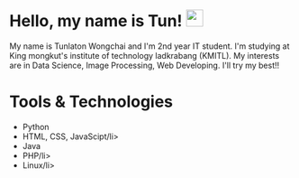 # Hello, my name is Tun! <img src="https://raw.githubusercontent.com/MartinHeinz/MartinHeinz/master/wave.gif" width="30px">

My name is Tunlaton Wongchai and I'm 2nd year IT student. I'm studying at King mongkut's institute of technology ladkrabang (KMITL).
My interests are in Data Science, Image Processing, Web Developing. I'll try my best!!

# Tools & Technologies
<ul>
  <li>Python</li>
  <li>HTML, CSS, JavaScipt/li>
  <li>Java</li>
  <li>PHP/li>
  <li>Linux/li>
  
</ul>
